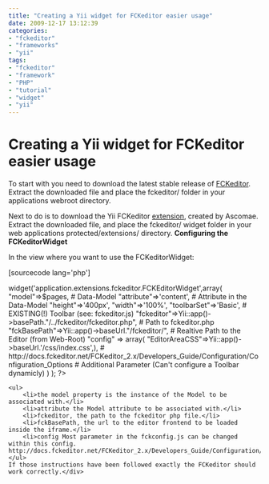 ```yaml
---
title: "Creating a Yii widget for FCKeditor easier usage"
date: 2009-12-17 13:12:39
categories: 
- "fckeditor"
- "frameworks"
- "yii"
tags: 
- "fckeditor"
- "framework"
- "PHP"
- "tutorial"
- "widget"
- "yii"
---
```


<div style="direction: ltr; text-align: left;">
<h1>Creating a Yii widget for FCKeditor easier usage</h1>
To start with you need to download the latest stable release of <a href="http://www.fckeditor.net/download" target="_blank">FCKeditor</a>. Extract the downloaded file and place the fckeditor/ folder in your applications webroot directory.

<!--more-->

Next to do is to download the Yii FCKeditor <a href="http://www.yiiframework.com/extension/fckeditor-integration/" target="_blank">extension</a>, created by Ascomae. Extract the downloaded file, and place the fckeditor/ widget folder in your web applications protected/extensions/ directory.
<strong>Configuring the FCKeditorWidget</strong>

In the view where you want to use the FCKeditorWidget:

[sourcecode lang='php']
<?php $this->widget('application.extensions.fckeditor.FCKEditorWidget',array(
    "model"=>$pages,                # Data-Model
    "attribute"=>'content',         # Attribute in the Data-Model
    "height"=>'400px',
    "width"=>'100%',
    "toolbarSet"=>'Basic',          # EXISTING(!) Toolbar (see: fckeditor.js)
    "fckeditor"=>Yii::app()->basePath."/../fckeditor/fckeditor.php",
                                    # Path to fckeditor.php
    "fckBasePath"=>Yii::app()->baseUrl."/fckeditor/",
                                    # Realtive Path to the Editor (from Web-Root)
    "config" => array(
        "EditorAreaCSS"=>Yii::app()->baseUrl.'/css/index.css',),
                                    # http://docs.fckeditor.net/FCKeditor_2.x/Developers_Guide/Configuration/Configuration_Options
                                    # Additional Parameter (Can't configure a Toolbar dynamicly)
    ) ); ?>
```
<ul>
	<li>the model property is the instance of the Model to be associated with.</li>
	<li>attribute the Model attribute to be associated with.</li>
	<li>fckeditor, the path to the fckeditor php file.</li>
	<li>fckBasePath, the url to the editor frontend to be loaded inside the iframe.</li>
	<li>config Most parameter in the fckconfig.js can be changed within this config. http://docs.fckeditor.net/FCKeditor_2.x/Developers_Guide/Configuration/Configuration_Options</li>
</ul>
If those instructions have been followed exactly the FCKeditor should work correctly.</div>
